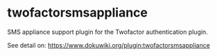 # twofactorsmsappliance
SMS appliance support plugin for the Twofactor authentication plugin.

See detail on: https://www.dokuwiki.org/plugin:twofactorsmsappliance
